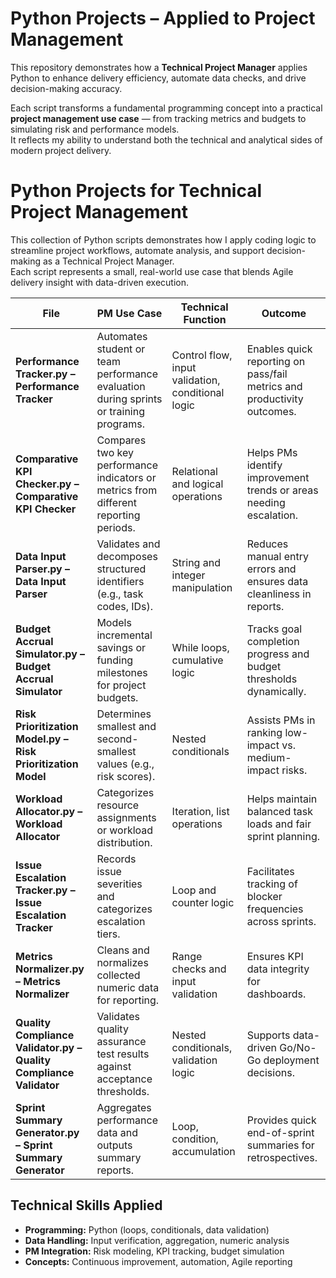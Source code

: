 # Python Projects – Applied to Project Management

This repository demonstrates how a **Technical Project Manager** applies Python to enhance delivery efficiency, automate data checks, and drive decision-making accuracy.

Each script transforms a fundamental programming concept into a practical **project management use case** — from tracking metrics and budgets to simulating risk and performance models.  
It reflects my ability to understand both the technical and analytical sides of modern project delivery.


# Python Projects for Technical Project Management

This collection of Python scripts demonstrates how I apply coding logic to streamline project workflows, automate analysis, and support decision-making as a Technical Project Manager.  
Each script represents a small, real-world use case that blends Agile delivery insight with data-driven execution.

| File | PM Use Case | Technical Function | Outcome |
|------|--------------|-------------------|----------|
| **Performance Tracker.py – Performance Tracker** | Automates student or team performance evaluation during sprints or training programs. | Control flow, input validation, conditional logic | Enables quick reporting on pass/fail metrics and productivity outcomes. |
| **Comparative KPI Checker.py – Comparative KPI Checker** | Compares two key performance indicators or metrics from different reporting periods. | Relational and logical operations | Helps PMs identify improvement trends or areas needing escalation. |
| **Data Input Parser.py – Data Input Parser** | Validates and decomposes structured identifiers (e.g., task codes, IDs). | String and integer manipulation | Reduces manual entry errors and ensures data cleanliness in reports. |
| **Budget Accrual Simulator.py – Budget Accrual Simulator** | Models incremental savings or funding milestones for project budgets. | While loops, cumulative logic | Tracks goal completion progress and budget thresholds dynamically. |
| **Risk Prioritization Model.py – Risk Prioritization Model** | Determines smallest and second-smallest values (e.g., risk scores). | Nested conditionals | Assists PMs in ranking low-impact vs. medium-impact risks. |
| **Workload Allocator.py – Workload Allocator** | Categorizes resource assignments or workload distribution. | Iteration, list operations | Helps maintain balanced task loads and fair sprint planning. |
| **Issue Escalation Tracker.py – Issue Escalation Tracker** | Records issue severities and categorizes escalation tiers. | Loop and counter logic | Facilitates tracking of blocker frequencies across sprints. |
| **Metrics Normalizer.py – Metrics Normalizer** | Cleans and normalizes collected numeric data for reporting. | Range checks and input validation | Ensures KPI data integrity for dashboards. |
| **Quality Compliance Validator.py – Quality Compliance Validator** | Validates quality assurance test results against acceptance thresholds. | Nested conditionals, validation logic | Supports data-driven Go/No-Go deployment decisions. |
| **Sprint Summary Generator.py – Sprint Summary Generator** | Aggregates performance data and outputs summary reports. | Loop, condition, accumulation | Provides quick end-of-sprint summaries for retrospectives. |

## Technical Skills Applied
- **Programming:** Python (loops, conditionals, data validation)
- **Data Handling:** Input verification, aggregation, numeric analysis
- **PM Integration:** Risk modeling, KPI tracking, budget simulation
- **Concepts:** Continuous improvement, automation, Agile reporting



